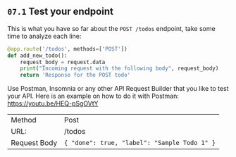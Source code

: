 ## `07.1` Test your endpoint

This is what you have so far about the `POST /todos` endpoint, take some time to analyze each line:

```python
@app.route('/todos', methods=['POST'])
def add_new_todo():
    request_body = request.data
    print("Incoming request with the following body", request_body)
    return 'Response for the POST todo'
```

Use Postman, Insomnia or any other API Request Builder that you like to test your API.  Here is an example on how to do it with Postman:
https://youtu.be/HEQ-pSgOVtY

|  |  |
| ------ | -------- |
| Method | Post |
| URL: | /todos |
| Request Body | `{ "done": true, "label": "Sample Todo 1" }` |

